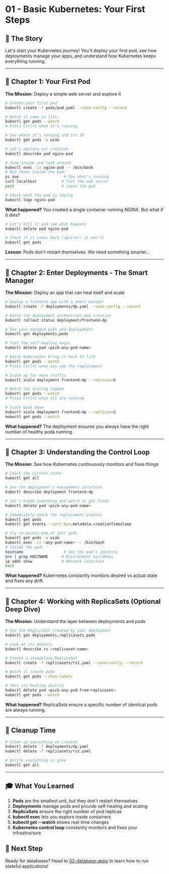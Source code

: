 # 01 - Basic Kubernetes: Your First Steps

## 🎯 The Story
Let's start your Kubernetes journey! You'll deploy your first pod, see how deployments manage your apps, and understand how Kubernetes keeps everything running.

---

## 📖 Chapter 1: Your First Pod

**The Mission**: Deploy a simple web server and explore it

```bash
# Create your first pod
kubectl create -f pods/pod.yaml --save-config --record

# Watch it come to life
kubectl get pods --watch
# Press Ctrl+C when it's running

# See where it's running and its IP
kubectl get pods -o wide

# Let's explore our creation
kubectl describe pod nginx-pod

# Jump inside and look around
kubectl exec -it nginx-pod -- /bin/bash
# Run these inside the pod:
ps aux                    # See what's running
curl localhost           # Test the web server
exit                     # Leave the pod

# Check what the pod is saying
kubectl logs nginx-pod
```

**What happened?** You created a single container running NGINX. But what if it dies?

```bash
# Let's kill it and see what happens
kubectl delete pod nginx-pod

# Check if it comes back (spoiler: it won't)
kubectl get pods
```

**Lesson**: Pods don't restart themselves. We need something smarter...

---

## 📖 Chapter 2: Enter Deployments - The Smart Manager

**The Mission**: Deploy an app that can heal itself and scale

```bash
# Deploy a frontend app with a smart manager
kubectl create -f deployments/dp.yaml --save-config --record

# Watch the deployment orchestrate pod creation
kubectl rollout status deployment/frontend-dp

# See your managed pods and deployments
kubectl get deployments,pods

# Test the self-healing magic
kubectl delete pod <pick-any-pod-name>

# Watch Kubernetes bring it back to life
kubectl get pods --watch
# Press Ctrl+C when you see the replacement

# Scale up for more traffic
kubectl scale deployment frontend-dp --replicas=5

# Watch the scaling happen
kubectl get pods --watch
# Press Ctrl+C when all are running

# Scale back down
kubectl scale deployment frontend-dp --replicas=2
kubectl get pods --watch
```

**What happened?** The deployment ensures you always have the right number of healthy pods running.

---

## 📖 Chapter 3: Understanding the Control Loop

**The Mission**: See how Kubernetes continuously monitors and fixes things

```bash
# Check the current state
kubectl get all

# See the deployment's management structure
kubectl describe deployment frontend-dp

# Let's break something and watch it get fixed
kubectl delete pod <pick-any-pod-name>

# Immediately check the replacement process
kubectl get pods
kubectl get events --sort-by=.metadata.creationTimestamp

# Try to access one of your pods
kubectl get pods -o wide
kubectl exec -it <any-pod-name> -- /bin/bash
# Inside the pod:
hostname                  # See the pod's identity
env | grep HOSTNAME      # Environment variables
ip addr show             # Network interface
exit
```

**What happened?** Kubernetes constantly monitors desired vs actual state and fixes any drift.

---

## 📖 Chapter 4: Working with ReplicaSets (Optional Deep Dive)

**The Mission**: Understand the layer between deployments and pods

```bash
# See the ReplicaSet created by your deployment
kubectl get deployments,replicasets,pods

# Look at its details
kubectl describe rs <replicaset-name>

# Create a standalone ReplicaSet
kubectl create -f replicasets/rs1.yaml --save-config --record

# Watch it create pods
kubectl get pods --show-labels

# Test its healing ability
kubectl delete pod <pick-any-pod-from-replicaset>
kubectl get pods --watch
```

**What happened?** ReplicaSets ensure a specific number of identical pods are always running.

---

## 🧹 Cleanup Time

```bash
# Clean up everything we created
kubectl delete -f deployments/dp.yaml
kubectl delete -f replicasets/rs1.yaml

# Verify everything is gone
kubectl get all
```

---

## 🎓 What You Learned

1. **Pods** are the smallest unit, but they don't restart themselves
2. **Deployments** manage pods and provide self-healing and scaling
3. **ReplicaSets** ensure the right number of pod replicas
4. **kubectl exec** lets you explore inside containers
5. **kubectl get --watch** shows real-time changes
6. **Kubernetes control loop** constantly monitors and fixes your infrastructure

## 🚀 Next Step

Ready for databases? Head to [02-database-apps](../02-database-apps/README.md) to learn how to run stateful applications!